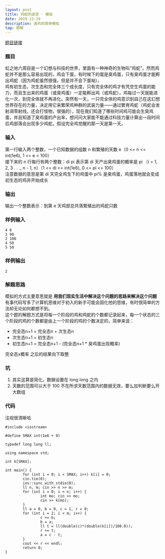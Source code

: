 ```yaml
---
layout: post
title: 鸡蛇的迷宫 - 模拟
date: 2019-12-19
description: 造坑的简单模拟
tag: 题解
---
```


[题目链接](http://oj.zinchon.cn/problem.php?id=1774)

### 题目
虹之地六周目是一个幻想与科技的世界，里面有一种神奇的生物叫“鸡蛇”。然而鸡蛇并不是那么容易出现的，鸡会下蛋，有时候下的蛋是臭鸡蛋，只有臭鸡蛋才能孵出鸡蛇（因为鸡蛇虽然很强，但是并不会下蛋呦）。<br>
鸡有初生态，次生态和完全体三个成长度，只有完全体的鸡才有凭空生鸡蛋的能力，而且生出来的鸡蛋（或臭鸡蛋）一定能孵出鸡（或鸡蛇），鸡每过一天就能进化一次，到完全体就不再进化。突然有一天，一只完全体的鸡意识到自己在这幻想世界存在的力量，决定用它来繁荣鸡种群的武装力量——通过繁育鸡蛇（鸡蛇会发射凋零射线，还会打怪物，很强的），现在我们知道了哪些时间鸡可能会生臭鸡蛋，并且知道了臭鸡蛋的产出率，想问问大家能不能通过科技力量计算出一段时间后鸡部落会出现多少鸡蛇。假设完全鸡觉醒的那一天是第一天。

### 输入
第一行输入两个整数，一个已知数据的组数 n 和繁殖的天数 e（0 <= n <= int(1e6), 1 <= e < 100）<br>
接下来的 n 行每行有两个整数：di pi 表示第 di 天产出臭鸡蛋的概率是 pi （i = 1, 2, 3 . . ., n - 1, n）（1 <= di <= int(1e6), 0 <= pi <= 100）<br>
注意数据的意思是第 di 天完全鸡生下的鸡蛋中 pi% 是臭鸡蛋，鸡蛋落地就会变成初生态的鸡并开始成长

### 输出
输出一个整数表示：到第 e 天鸡部总共落繁殖出的鸡蛇只数

### 样例输入
```
4 6
1 90
2 100
4 50
5 50
```

### 样例输出
```
2
```

### 解题思路
模拟的方式主要意思就是 **用我们现实生活中解决这个问题的思路来解决这个问题** 有事代码写多了计算机思维对于初入的新手可能会固化他的思维，有时很简单的方法却无论如何都想不到。<br>
这个题的解题方式是将每一个阶段的鸡和鸡蛇的个数都记录起来，每一个状态的三个阶段的鸡的个数都是由上一个阶段的鸡的个数决定的，简单来说：
* 完全态n+1 = 完全态n + 次生态n
* 次生态n+1 = 初生态n
* 初生态n+1 = 完全态n+1 - (完全态n+1 * 臭鸡蛋出现概率)

完全态x概率 之后的结果向下取整

### 坑
1. 其实这算是简化，数据设置在 long long 之内
2. 天数的范围可以大于 100 不在所求天数范围内的数据无效，要么加判断要么开大数组

### 代码
注视很清晰哈
```
#include <iostream>

#define SMAX int(1e6 + 9)

typedef long long ll;

using namespace std;

int k[SMAX];

int main() {
        for (int i = 0; i < SMAX; i++) k[i] = 0;
        cin.tie(0);
        ios::sync_with_stdio(0);
        ll n, m; cin >> n >> m;
        for (int i = 0; i < n; i++) {
                int mo; cin >> mo;
                cin >> k[mo];
        }
        ll a = 0, b = 0, c = 1, r = 0;
        for (int i = 2; i < m; i++) {
                c += b;
                b = a;
                ll t = ll(double(c)*(double(k[i])/100.0));
                r += t;
                a = c - t;
        }
        cout << r << endl;
        return 0;
}
```
